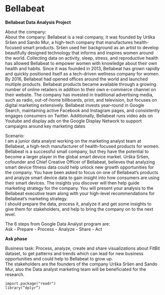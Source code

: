 # Bellabeat
__Bellabeat Data Analysis Project__  

About the company:  
About the company:
Bellabeat is a real company, it was founded by Urška Sršen and Sando Mur, a high-tech company that manufactures health-focused smart products. Sršen used her background as an artist to develop beautifully designed technology that informs and inspires women around the world. Collecting data on activity, sleep, stress, and reproductive health has allowed Bellabeat to empower women with knowledge about their own health and habits. Since it was founded in 2013, Bellabeat has grown rapidly and quickly positioned itself as a tech-driven wellness company for women.  
By 2016, Bellabeat had opened offices around the world and launched multiple products. Bellabeat products became available through a growing number of online retailers in addition to their own e-commerce channel on their website. The company has invested in traditional advertising media, such as radio, out-of-home billboards, print, and television, but focuses on digital marketing extensively. Bellabeat invests year-round in Google Search, maintaining active Facebook and Instagram pages, and consistently engages consumers on Twitter. Additionally, Bellabeat runs video ads on Youtube and display ads on the Google Display Network to support campaigns around key marketing dates

Scenario:  
I am a junior data analyst working on the marketing analyst team at Bellabeat, a high-tech manufacturer of health-focused products for women. Bellabeat is a successful small company, but they have the potential to become a larger player in the global smart device market. Urška Sršen, cofounder and Chief Creative Officer of Bellabeat, believes that analyzing smart device fitness data could help unlock new growth opportunities for the company. You have been asked to focus on one of Bellabeat’s products and analyze smart device data to gain insight into how consumers are using their smart devices. The insights you discover will then help guide marketing strategy for the company. You will present your analysis to the Bellabeat executive team along with your high-level recommendations for Bellabeat’s marketing strategy.  
I should prepare the data, process it, analyze it and get some insights to give them for stakeholders, and help to bring the company on to the next level.


The 6 steps from Google Data Analyst program are:  
Ask - Prepare - Process - Analyze - Share - Act  


__Ask phase__

Business task: 
Process, analyze, create and share visualizations about FitBit dataset, to get patterns and trends which can lead for new business opportunities and could help to Bellabeat to grow up.  
The stakeholders are the founders of the company Urška Sršen and Sando Mur, also the Data analyst marketing team will be beneficiated for the research.




``` 
import.package("readr")
library(“dplyr”)
``` 
